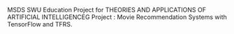 MSDS SWU Education Project for THEORIES AND APPLICATIONS OF ARTIFICIAL INTELLIGENCEG
Project : Movie Recommendation Systems with TensorFlow and TFRS.

